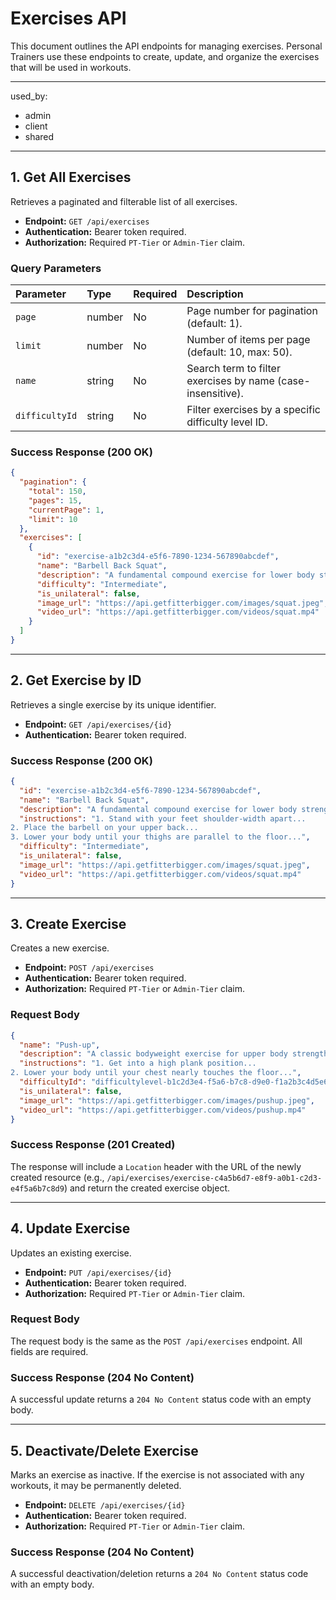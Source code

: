 # Exercises API

This document outlines the API endpoints for managing exercises. Personal Trainers use these endpoints to create, update, and organize the exercises that will be used in workouts.

---
used_by:
  - admin
  - client
  - shared
---

## 1. Get All Exercises

Retrieves a paginated and filterable list of all exercises.

- **Endpoint:** `GET /api/exercises`
- **Authentication:** Bearer token required.
- **Authorization:** Required `PT-Tier` or `Admin-Tier` claim.

### Query Parameters

| Parameter      | Type   | Required | Description                                               |
| :------------- | :----- | :------- | :-------------------------------------------------------- |
| `page`         | number | No       | Page number for pagination (default: 1).                  |
| `limit`        | number | No       | Number of items per page (default: 10, max: 50).          |
| `name`         | string | No       | Search term to filter exercises by name (case-insensitive). |
| `difficultyId` | string | No       | Filter exercises by a specific difficulty level ID.       |

### Success Response (200 OK)

```json
{
  "pagination": {
    "total": 150,
    "pages": 15,
    "currentPage": 1,
    "limit": 10
  },
  "exercises": [
    {
      "id": "exercise-a1b2c3d4-e5f6-7890-1234-567890abcdef",
      "name": "Barbell Back Squat",
      "description": "A fundamental compound exercise for lower body strength.",
      "difficulty": "Intermediate",
      "is_unilateral": false,
      "image_url": "https://api.getfitterbigger.com/images/squat.jpeg",
      "video_url": "https://api.getfitterbigger.com/videos/squat.mp4"
    }
  ]
}
```

---

## 2. Get Exercise by ID

Retrieves a single exercise by its unique identifier.

- **Endpoint:** `GET /api/exercises/{id}`
- **Authentication:** Bearer token required.

### Success Response (200 OK)

```json
{
  "id": "exercise-a1b2c3d4-e5f6-7890-1234-567890abcdef",
  "name": "Barbell Back Squat",
  "description": "A fundamental compound exercise for lower body strength.",
  "instructions": "1. Stand with your feet shoulder-width apart...
2. Place the barbell on your upper back...
3. Lower your body until your thighs are parallel to the floor...",
  "difficulty": "Intermediate",
  "is_unilateral": false,
  "image_url": "https://api.getfitterbigger.com/images/squat.jpeg",
  "video_url": "https://api.getfitterbigger.com/videos/squat.mp4"
}
```

---

## 3. Create Exercise

Creates a new exercise.

- **Endpoint:** `POST /api/exercises`
- **Authentication:** Bearer token required.
- **Authorization:** Required `PT-Tier` or `Admin-Tier` claim.

### Request Body

```json
{
  "name": "Push-up",
  "description": "A classic bodyweight exercise for upper body strength.",
  "instructions": "1. Get into a high plank position...
2. Lower your body until your chest nearly touches the floor...",
  "difficultyId": "difficultylevel-b1c2d3e4-f5a6-b7c8-d9e0-f1a2b3c4d5e6",
  "is_unilateral": false,
  "image_url": "https://api.getfitterbigger.com/images/pushup.jpeg",
  "video_url": "https://api.getfitterbigger.com/videos/pushup.mp4"
}
```

### Success Response (201 Created)

The response will include a `Location` header with the URL of the newly created resource (e.g., `/api/exercises/exercise-c4a5b6d7-e8f9-a0b1-c2d3-e4f5a6b7c8d9`) and return the created exercise object.

---

## 4. Update Exercise

Updates an existing exercise.

- **Endpoint:** `PUT /api/exercises/{id}`
- **Authentication:** Bearer token required.
- **Authorization:** Required `PT-Tier` or `Admin-Tier` claim.

### Request Body

The request body is the same as the `POST /api/exercises` endpoint. All fields are required.

### Success Response (204 No Content)

A successful update returns a `204 No Content` status code with an empty body.

---

## 5. Deactivate/Delete Exercise

Marks an exercise as inactive. If the exercise is not associated with any workouts, it may be permanently deleted.

- **Endpoint:** `DELETE /api/exercises/{id}`
- **Authentication:** Bearer token required.
- **Authorization:** Required `PT-Tier` or `Admin-Tier` claim.

### Success Response (204 No Content)

A successful deactivation/deletion returns a `204 No Content` status code with an empty body.
